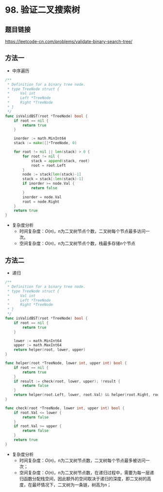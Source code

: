 # 98. 验证二叉搜索树

## 题目链接

https://leetcode-cn.com/problems/validate-binary-search-tree/


## 方法一
- 中序遍历
```go
/**
 * Definition for a binary tree node.
 * type TreeNode struct {
 *     Val int
 *     Left *TreeNode
 *     Right *TreeNode
 * }
 */
func isValidBST(root *TreeNode) bool {
    if root == nil {
        return true
    }

    inorder := math.MinInt64
    stack := make([]*TreeNode, 0)

    for root != nil || len(stack) > 0 {
        for root != nil {
            stack = append(stack, root)
            root = root.Left
        }
        node := stack[len(stack)-1]
        stack = stack[:len(stack)-1]
        if inorder >= node.Val {
            return false
        }
        inorder = node.Val
        root = node.Right
    }
    return true
}
```
- 复杂度分析
  - 时间复杂度：$O(n)$，n为二叉树节点个数，二叉树每个节点最多访问一次。
  - 空间复杂度：$O(n)$，n为二叉树节点个数，栈最多存储n个节点
## 方法二
- 递归
```go
/**
 * Definition for a binary tree node.
 * type TreeNode struct {
 *     Val int
 *     Left *TreeNode
 *     Right *TreeNode
 * }
 */
func isValidBST(root *TreeNode) bool {
    if root == nil {
        return true
    }

    lower := math.MinInt64
    upper := math.MaxInt64
    return helper(root, lower, upper)
}

func helper(root *TreeNode, lower int, upper int) bool {
    if root == nil {
        return true
    }
    if result := check(root, lower, upper); !result {
        return false       
    }
    return helper(root.Left, lower, root.Val) && helper(root.Right, root.Val, upper)
}

func check(root *TreeNode, lower int, upper int) bool {
    if root.Val <= lower {
        return false
    }
    if root.Val >= upper {
        return false
    }
    return true
}
```
- 复杂度分析
  - 时间复杂度：$O(n)$，n为二叉树节点数，二叉树每个节点最多被访问一次；
  - 空间复杂度：$O(n)$，n为二叉树节点数，在递归过程中，需要为每一层递归函数分配栈空间，因此额外的空间取决于递归的深度，即二叉树的高度，在最坏情况下，二叉树为一条链，树高为n；
